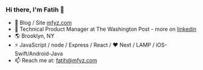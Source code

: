 ### Hi there, I'm Fatih 👋

- 📱 Blog / Site [mfyz.com](https://mfyz.com)
- 💼 Technical Product Manager at The Washington Post - more on [linkedin](http://www.linkedin.com/in/fatih)
- 🌎 Brooklyn, NY
- ⚡ JavaScript / node / Express / React / ❤️ Next / LAMP / iOS-Swift/Android-Java
- 📫 Reach me at: [fatih@mfyz.com](mailto:fatih@mfyz.com)
